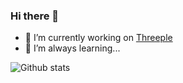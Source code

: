 ### Hi there 👋

- 🔭 I’m currently working on [Threeple](https://github.com/threeple)
- 🌱 I’m always learning...

![Github stats](https://github-readme-stats.vercel.app/api?username=purphoros&show_icons=true&title_color=ffffff&icon_color=bb2acf&text_color=daf7dc&bg_color=151515&count_private=true)
